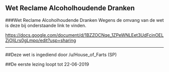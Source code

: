## Wet Reclame Alcoholhoudende Dranken 
 
###Wet Reclame Alcoholhoudende Dranken
Wegens de omvang van de wet is deze bij onderstaande link te vinden.

https://docs.google.com/document/d/1BZZOCNqe_1ZPeWNLEet3UdFcinOELZjOIjLrs0gLmpo/edit?usp=sharing

---

##Deze wet is ingediend door /u/House_of_Farts (SP)

##De eerste lezing loopt tot 22-06-2019